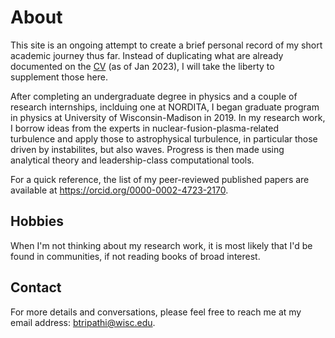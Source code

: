 # About
This site is an ongoing attempt to create a brief personal record of my short academic journey thus far.  Instead of duplicating what are already documented on the <a href="https://bindeshtripathi.github.io/CV_Bindesh_Tripathi.pdf" target="_blank">CV</a> (as of Jan 2023), I will take the liberty to supplement those here.

After completing an undergraduate degree in physics and a couple of research internships, inclduing one at NORDITA, I began graduate program in physics at University of Wisconsin-Madison in 2019. In my research work, I borrow ideas from the experts in nuclear-fusion-plasma-related turbulence and apply those to astrophysical turbulence, in particular those driven by instabilites, but also waves. Progress is then made using analytical theory and leadership-class computational tools.

For a quick reference, the list of my peer-reviewed published papers are available at https://orcid.org/0000-0002-4723-2170.


## Hobbies
When I'm not thinking about my research work, it is most likely that I'd be found in communities, if not reading books of broad interest.

## Contact
For more details and conversations, please feel free to reach me at my email address: btripathi@wisc.edu. 
